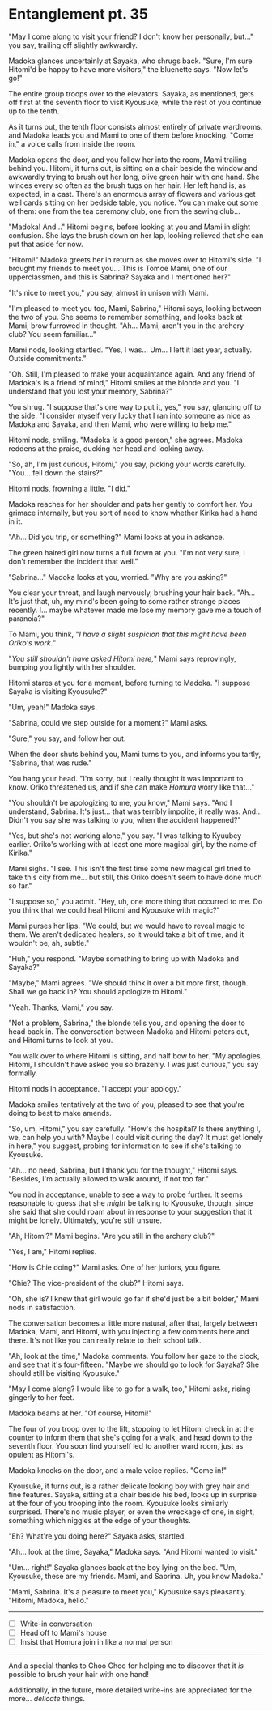 # Entanglement pt. 35

"May I come along to visit your friend? I don't know her personally, but..." you say, trailing off slightly awkwardly.

Madoka glances uncertainly at Sayaka, who shrugs back. "Sure, I'm sure Hitomi'd be happy to have more visitors," the bluenette says. "Now let's go!"

The entire group troops over to the elevators. Sayaka, as mentioned, gets off first at the seventh floor to visit Kyousuke, while the rest of you continue up to the tenth.

As it turns out, the tenth floor consists almost entirely of private wardrooms, and Madoka leads you and Mami to one of them before knocking. "Come in," a voice calls from inside the room.

Madoka opens the door, and you follow her into the room, Mami trailing behind you. Hitomi, it turns out, is sitting on a chair beside the window and awkwardly trying to brush out her long, olive green hair with one hand. She winces every so often as the brush tugs on her hair. Her left hand is, as expected, in a cast. There's an enormous array of flowers and various get well cards sitting on her bedside table, you notice. You can make out some of them: one from the tea ceremony club, one from the sewing club...

"Madoka! And..." Hitomi begins, before looking at you and Mami in slight confusion. She lays the brush down on her lap, looking relieved that she can put that aside for now.

"Hitomi!" Madoka greets her in return as she moves over to Hitomi's side. "I brought my friends to meet you... This is Tomoe Mami, one of our upperclassmen, and this is Sabrina? Sayaka and I mentioned her?"

"It's nice to meet you," you say, almost in unison with Mami.

"I'm pleased to meet you too, Mami, Sabrina," Hitomi says, looking between the two of you. She seems to remember something, and looks back at Mami, brow furrowed in thought. "Ah... Mami, aren't you in the archery club? You seem familiar..."

Mami nods, looking startled. "Yes, I was... Um... I left it last year, actually. Outside commitments."

"Oh. Still, I'm pleased to make your acquaintance again. And any friend of Madoka's is a friend of mind," Hitomi smiles at the blonde and you. "I understand that you lost your memory, Sabrina?"

You shrug. "I suppose that's one way to put it, yes," you say, glancing off to the side. "I consider myself very lucky that I ran into someone as nice as Madoka and Sayaka, and then Mami, who were willing to help me."

Hitomi nods, smiling. "Madoka *is* a good person," she agrees. Madoka reddens at the praise, ducking her head and looking away.

"So, ah, I'm just curious, Hitomi," you say, picking your words carefully. "You... fell down the stairs?"

Hitomi nods, frowning a little. "I did."

Madoka reaches for her shoulder and pats her gently to comfort her. You grimace internally, but you sort of need to know whether Kirika had a hand in it.

"Ah... Did you trip, or something?" Mami looks at you in askance.

The green haired girl now turns a full frown at you. "I'm not very sure, I don't remember the incident that well."

"Sabrina..." Madoka looks at you, worried. "Why are you asking?"

You clear your throat, and laugh nervously, brushing your hair back. "Ah... It's just that, uh, my mind's been going to some rather strange places recently. I... maybe whatever made me lose my memory gave me a touch of paranoia?"

To Mami, you think, "*I have a slight suspicion that this might have been Oriko's work.*"

"*You still shouldn't have asked Hitomi here,*" Mami says reprovingly, bumping you lightly with her shoulder.

Hitomi stares at you for a moment, before turning to Madoka. "I suppose Sayaka is visiting Kyousuke?"

"Um, yeah!" Madoka says.

"Sabrina, could we step outside for a moment?" Mami asks.

"Sure," you say, and follow her out.

When the door shuts behind you, Mami turns to you, and informs you tartly, "Sabrina, that was rude."

You hang your head. "I'm sorry, but I really thought it was important to know. Oriko threatened us, and if she can make *Homura* worry like that..."

"You shouldn't be apologizing to me, you know," Mami says. "And I understand, Sabrina. It's just... that was terribly impolite, it really was. And... Didn't you say she was talking to you, when the accident happened?"

"Yes, but she's not working alone," you say. "I was talking to Kyuubey earlier. Oriko's working with at least one more magical girl, by the name of Kirika."

Mami sighs. "I see. This isn't the first time some new magical girl tried to take this city from me... but still, this Oriko doesn't seem to have done much so far."

"I suppose so," you admit. "Hey, uh, one more thing that occurred to me. Do you think that we could heal Hitomi and Kyousuke with magic?"

Mami purses her lips. "We could, but we would have to reveal magic to them. We aren't dedicated healers, so it would take a bit of time, and it wouldn't be, ah, subtle."

"Huh," you respond. "Maybe something to bring up with Madoka and Sayaka?"

"Maybe," Mami agrees. "We should think it over a bit more first, though. Shall we go back in? You should apologize to Hitomi."

"Yeah. Thanks, Mami," you say.

"Not a problem, Sabrina," the blonde tells you, and opening the door to head back in. The conversation between Madoka and Hitomi peters out, and Hitomi turns to look at you.

You walk over to where Hitomi is sitting, and half bow to her. "My apologies, Hitomi, I shouldn't have asked you so brazenly. I was just curious," you say formally.

Hitomi nods in acceptance. "I accept your apology."

Madoka smiles tentatively at the two of you, pleased to see that you're doing to best to make amends.

"So, um, Hitomi," you say carefully. "How's the hospital? Is there anything I, we, can help you with? Maybe I could visit during the day? It must get lonely in here," you suggest, probing for information to see if she's talking to Kyousuke.

"Ah... no need, Sabrina, but I thank you for the thought," Hitomi says. "Besides, I'm actually allowed to walk around, if not too far."

You nod in acceptance, unable to see a way to probe further. It seems reasonable to guess that she *might* be talking to Kyousuke, though, since she said that she could roam about in response to your suggestion that it might be lonely. Ultimately, you're still unsure.

"Ah, Hitomi?" Mami begins. "Are you still in the archery club?"

"Yes, I am," Hitomi replies.

"How is Chie doing?" Mami asks. One of her juniors, you figure.

"Chie? The vice-president of the club?" Hitomi says.

"Oh, she is? I knew that girl would go far if she'd just be a bit bolder," Mami nods in satisfaction.

The conversation becomes a little more natural, after that, largely between Madoka, Mami, and Hitomi, with you injecting a few comments here and there. It's not like you can really relate to their school talk.

"Ah, look at the time," Madoka comments. You follow her gaze to the clock, and see that it's four-fifteen. "Maybe we should go to look for Sayaka? She should still be visiting Kyousuke."

"May I come along? I would like to go for a walk, too," Hitomi asks, rising gingerly to her feet.

Madoka beams at her. "Of course, Hitomi!"

The four of you troop over to the lift, stopping to let Hitomi check in at the counter to inform them that she's going for a walk, and head down to the seventh floor. You soon find yourself led to another ward room, just as opulent as Hitomi's.

Madoka knocks on the door, and a male voice replies. "Come in!"

Kyousuke, it turns out, is a rather delicate looking boy with grey hair and fine features. Sayaka, sitting at a chair beside his bed, looks up in surprise at the four of you trooping into the room. Kyousuke looks similarly surprised. There's no music player, or even the wreckage of one, in sight, something which niggles at the edge of your thoughts.

"Eh? What're you doing here?" Sayaka asks, startled.

"Ah... look at the time, Sayaka," Madoka says. "And Hitomi wanted to visit."

"Um... right!" Sayaka glances back at the boy lying on the bed. "Um, Kyousuke, these are my friends. Mami, and Sabrina. Uh, you know Madoka."

"Mami, Sabrina. It's a pleasure to meet you," Kyousuke says pleasantly. "Hitomi, Madoka, hello."

---

- [ ] Write-in conversation
- [ ] Head off to Mami's house
- [ ] Insist that Homura join in like a normal person

---

And a special thanks to Choo Choo for helping me to discover that it *is* possible to brush your hair with one hand!

Additionally, in the future, more detailed write-ins are appreciated for the more... *delicate* things.
